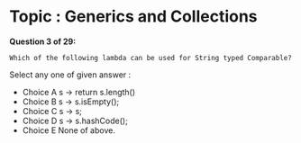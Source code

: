 Topic : Generics and Collections
================================
**Question 3 of 29:**
```
Which of the following lambda can be used for String typed Comparable?
```

Select any one of given answer :
- Choice A s -> return s.length()
- Choice B s -> s.isEmpty();
- Choice C s -> s;
- Choice D s -> s.hashCode();
- Choice E None of above.

